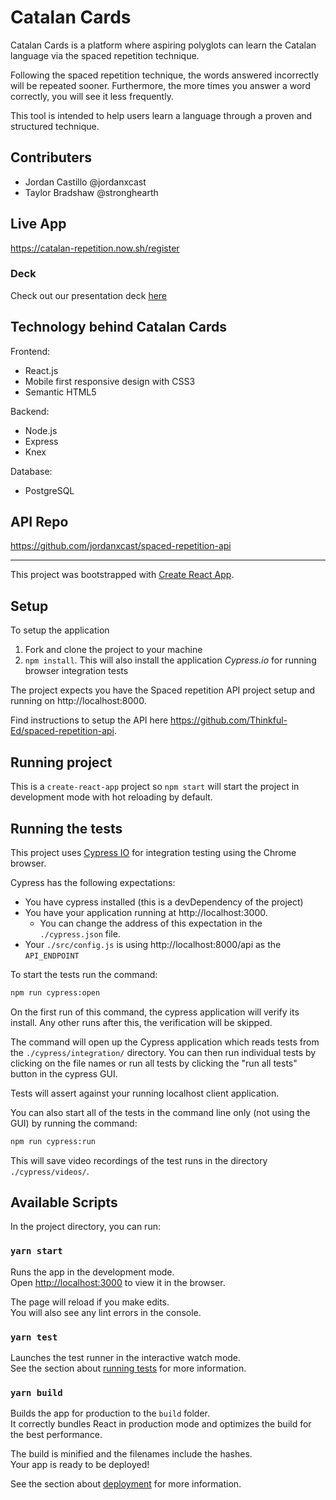 # Catalan Cards 
Catalan Cards is a platform where aspiring polyglots can learn the Catalan language via the spaced repetition technique.

Following the spaced repetition technique, the words answered incorrectly will be repeated sooner. Furthermore, the more times you answer a word correctly, you will see it less frequently.

This tool is intended to help users learn a language through a proven and structured technique.

## Contributers 
- Jordan Castillo @jordanxcast
- Taylor Bradshaw  @stronghearth

## Live App
https://catalan-repetition.now.sh/register

### Deck
Check out our presentation deck [here](https://docs.google.com/presentation/d/1HEV20F8TuaffXLLDu4kLLc9mAj1KtUtVPJbpieUpfYQ/edit?usp=sharing) 
<br />

## Technology behind Catalan Cards
Frontend: 
- React.js
- Mobile first responsive design with CSS3
- Semantic HTML5 <br />

Backend: 
- Node.js
- Express
- Knex <br />

Database: 
- PostgreSQL

## API Repo
https://github.com/jordanxcast/spaced-repetition-api


- - - - 



This project was bootstrapped with [Create React App](https://github.com/facebook/create-react-app).


## Setup

To setup the application

1. Fork and clone the project to your machine
2. `npm install`. This will also install the application *Cypress.io* for running browser integration tests

The project expects you have the Spaced repetition API project setup and running on http://localhost:8000.

Find instructions to setup the API here https://github.com/Thinkful-Ed/spaced-repetition-api.

## Running project

This is a `create-react-app` project so `npm start` will start the project in development mode with hot reloading by default.

## Running the tests

This project uses [Cypress IO](https://docs.cypress.io) for integration testing using the Chrome browser.

Cypress has the following expectations:

- You have cypress installed (this is a devDependency of the project)
- You have your application running at http://localhost:3000.
  - You can change the address of this expectation in the `./cypress.json` file.
- Your `./src/config.js` is using http://localhost:8000/api as the `API_ENDPOINT`

To start the tests run the command:

```bash
npm run cypress:open
```

On the first run of this command, the cypress application will verify its install. Any other runs after this, the verification will be skipped.

The command will open up the Cypress application which reads tests from the `./cypress/integration/` directory. You can then run individual tests by clicking on the file names or run all tests by clicking the "run all tests" button in the cypress GUI.

Tests will assert against your running localhost client application.

You can also start all of the tests in the command line only (not using the GUI) by running the command:

```bash
npm run cypress:run
```

This will save video recordings of the test runs in the directory `./cypress/videos/`.

## Available Scripts

In the project directory, you can run:

### `yarn start`

Runs the app in the development mode.<br />
Open [http://localhost:3000](http://localhost:3000) to view it in the browser.

The page will reload if you make edits.<br />
You will also see any lint errors in the console.

### `yarn test`

Launches the test runner in the interactive watch mode.<br />
See the section about [running tests](https://facebook.github.io/create-react-app/docs/running-tests) for more information.

### `yarn build`

Builds the app for production to the `build` folder.<br />
It correctly bundles React in production mode and optimizes the build for the best performance.

The build is minified and the filenames include the hashes.<br />
Your app is ready to be deployed!

See the section about [deployment](https://facebook.github.io/create-react-app/docs/deployment) for more information.

